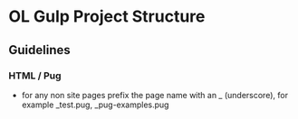 # OL Gulp Project Structure

## Guidelines

### HTML / Pug

- for any non site pages prefix the page name with an \_ (underscore), for example \_test.pug, \_pug-examples.pug
